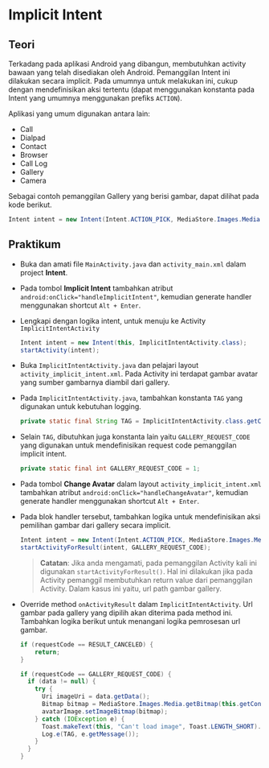 # Implicit Intent

## Teori

Terkadang pada aplikasi Android yang dibangun, membutuhkan activity bawaan yang
telah disediakan oleh Android. Pemanggilan Intent ini dilakukan secara implicit.
Pada umumnya untuk melakukan ini, cukup dengan mendefinisikan aksi tertentu
(dapat menggunakan konstanta pada Intent yang umumnya menggunakan prefiks
`ACTION`).

Aplikasi yang umum digunakan antara lain:

- Call
- Dialpad
- Contact
- Browser
- Call Log
- Gallery
- Camera

Sebagai contoh pemanggilan Gallery yang berisi gambar, dapat dilihat pada kode
berikut.

```java
Intent intent = new Intent(Intent.ACTION_PICK, MediaStore.Images.Media.EXTERNAL_CONTENT_URI);
```

## Praktikum

- Buka dan amati file `MainActivity.java` dan `activity_main.xml` dalam project
 **Intent**.

- Pada tombol **Implicit Intent** tambahkan atribut
 `android:onClick="handleImplicitIntent"`, kemudian generate handler menggunakan
 shortcut `Alt + Enter`.

- Lengkapi dengan logika intent, untuk menuju ke Activity
 `ImplicitIntentActivity`

  ```java
  Intent intent = new Intent(this, ImplicitIntentActivity.class);
  startActivity(intent);
  ```

- Buka `ImplicitIntentActivity.java` dan pelajari layout
 `activity_implicit_intent.xml`. Pada Activity ini terdapat gambar avatar yang
 sumber gambarnya diambil dari gallery.

- Pada `ImplicitIntentActivity.java`, tambahkan konstanta `TAG` yang digunakan
 untuk kebutuhan logging.

  ```java
  private static final String TAG = ImplicitIntentActivity.class.getCanonicalName();
  ```

- Selain `TAG`, dibutuhkan juga konstanta lain yaitu `GALLERY_REQUEST_CODE` yang
 digunakan untuk mendefinisikan request code pemanggilan implicit intent.

  ```java
  private static final int GALLERY_REQUEST_CODE = 1;
  ```

- Pada tombol **Change Avatar** dalam layout `activity_implicit_intent.xml` tambahkan
 atribut `android:onClick="handleChangeAvatar"`, kemudian generate handler menggunakan
 shortcut `Alt + Enter`.

- Pada blok handler tersebut, tambahkan logika untuk mendefinisikan aksi
 pemilihan gambar dari gallery secara implicit.

  ```java
  Intent intent = new Intent(Intent.ACTION_PICK, MediaStore.Images.Media.EXTERNAL_CONTENT_URI);
  startActivityForResult(intent, GALLERY_REQUEST_CODE);
  ```

  > **Catatan**: Jika anda mengamati, pada pemanggilan Activity kali ini digunakan
  > `startActivityForResult()`. Hal ini dilakukan jika pada Activity pemanggil
  > membutuhkan return value dari pemanggilan Activity. Dalam kasus ini yaitu, url
  > path gambar gallery.

- Override method `onActivityResult` dalam `ImplicitIntentActivity`. Url gambar
 pada gallery yang dipilih akan diterima pada method ini. Tambahkan logika
 berikut untuk menangani logika pemrosesan url gambar.

  ```java
  if (requestCode == RESULT_CANCELED) {
      return;
  }

  if (requestCode == GALLERY_REQUEST_CODE) {
    if (data != null) {
      try {
        Uri imageUri = data.getData();
        Bitmap bitmap = MediaStore.Images.Media.getBitmap(this.getContentResolver(), imageUri);
        avatarImage.setImageBitmap(bitmap);
      } catch (IOException e) {
        Toast.makeText(this, "Can't load image", Toast.LENGTH_SHORT).show();
        Log.e(TAG, e.getMessage());
      }
    }
  }
  ```

